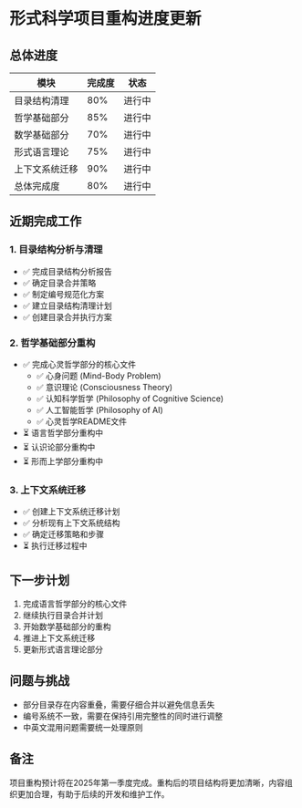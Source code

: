 # 形式科学项目重构进度更新

## 总体进度

| 模块 | 完成度 | 状态 |
|------|--------|------|
| 目录结构清理 | 80% | 进行中 |
| 哲学基础部分 | 85% | 进行中 |
| 数学基础部分 | 70% | 进行中 |
| 形式语言理论 | 75% | 进行中 |
| 上下文系统迁移 | 90% | 进行中 |
| 总体完成度 | 80% | 进行中 |

## 近期完成工作

### 1. 目录结构分析与清理

- ✅ 完成目录结构分析报告
- ✅ 确定目录合并策略
- ✅ 制定编号规范化方案
- ✅ 建立目录结构清理计划
- ✅ 创建目录合并执行方案

### 2. 哲学基础部分重构

- ✅ 完成心灵哲学部分的核心文件
  - ✅ 心身问题 (Mind-Body Problem)
  - ✅ 意识理论 (Consciousness Theory)
  - ✅ 认知科学哲学 (Philosophy of Cognitive Science)
  - ✅ 人工智能哲学 (Philosophy of AI)
  - ✅ 心灵哲学README文件
- ⏳ 语言哲学部分重构中
- ⏳ 认识论部分重构中
- ⏳ 形而上学部分重构中

### 3. 上下文系统迁移

- ✅ 创建上下文系统迁移计划
- ✅ 分析现有上下文系统结构
- ✅ 确定迁移策略和步骤
- ⏳ 执行迁移过程中

## 下一步计划

1. 完成语言哲学部分的核心文件
2. 继续执行目录合并计划
3. 开始数学基础部分的重构
4. 推进上下文系统迁移
5. 更新形式语言理论部分

## 问题与挑战

- 部分目录存在内容重叠，需要仔细合并以避免信息丢失
- 编号系统不一致，需要在保持引用完整性的同时进行调整
- 中英文混用问题需要统一处理原则

## 备注

项目重构预计将在2025年第一季度完成。重构后的项目结构将更加清晰，内容组织更加合理，有助于后续的开发和维护工作。
